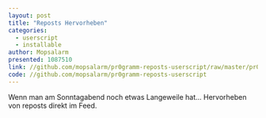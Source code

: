 ```yaml
---
layout: post
title: "Reposts Hervorheben"
categories:
  - userscript
  - installable
author: Mopsalarm
presented: 1087510
link: //github.com/mopsalarm/pr0gramm-reposts-userscript/raw/master/pr0gramm-reposts.user.js
code: //github.com/mopsalarm/pr0gramm-reposts-userscript
---
```


Wenn man am Sonntagabend noch etwas Langeweile hat... Hervorheben von reposts direkt im Feed.
